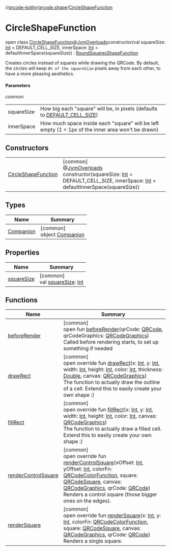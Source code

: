 //[qrcode-kotlin](../../../index.md)/[qrcode.shape](../index.md)/[CircleShapeFunction](index.md)

# CircleShapeFunction

open class [CircleShapeFunction](index.md)@[JvmOverloads](https://kotlinlang.org/api/latest/jvm/stdlib/kotlin.jvm/-jvm-overloads/index.html)constructor(val squareSize: [Int](https://kotlinlang.org/api/latest/jvm/stdlib/kotlin/-int/index.html) = DEFAULT_CELL_SIZE, innerSpace: [Int](https://kotlinlang.org/api/latest/jvm/stdlib/kotlin/-int/index.html) = defaultInnerSpace(squareSize)) : [RoundSquaresShapeFunction](../-round-squares-shape-function/index.md)

Creates circles instead of squares while drawing the QRCode. By default, the circles will keep `8% of the squareSize` pixels away from each other, to have a more pleasing aesthetics.

#### Parameters

common

| | |
|---|---|
| squareSize | How big each &quot;square&quot; will be, in pixels (defaults to [DEFAULT_CELL_SIZE](../../qrcode.raw/-q-r-code-processor/-companion/-d-e-f-a-u-l-t_-c-e-l-l_-s-i-z-e.md)) |
| innerSpace | How much space inside each &quot;square&quot; will be left empty (1 = 1px of the inner area won't be drawn) |

## Constructors

| | |
|---|---|
| [CircleShapeFunction](-circle-shape-function.md) | [common]<br>@[JvmOverloads](https://kotlinlang.org/api/latest/jvm/stdlib/kotlin.jvm/-jvm-overloads/index.html)<br>constructor(squareSize: [Int](https://kotlinlang.org/api/latest/jvm/stdlib/kotlin/-int/index.html) = DEFAULT_CELL_SIZE, innerSpace: [Int](https://kotlinlang.org/api/latest/jvm/stdlib/kotlin/-int/index.html) = defaultInnerSpace(squareSize)) |

## Types

| Name | Summary |
|---|---|
| [Companion](-companion/index.md) | [common]<br>object [Companion](-companion/index.md) |

## Properties

| Name | Summary |
|---|---|
| [squareSize](../-default-shape-function/square-size.md) | [common]<br>val [squareSize](../-default-shape-function/square-size.md): [Int](https://kotlinlang.org/api/latest/jvm/stdlib/kotlin/-int/index.html) |

## Functions

| Name | Summary |
|---|---|
| [beforeRender](../-q-r-code-shape-function/before-render.md) | [common]<br>open fun [beforeRender](../-q-r-code-shape-function/before-render.md)(qrCode: [QRCode](../../qrcode/-q-r-code/index.md), qrCodeGraphics: [QRCodeGraphics](../../qrcode.render/-q-r-code-graphics/index.md))<br>Called before rendering starts, to set up something if needed |
| [drawRect](../-round-squares-shape-function/draw-rect.md) | [common]<br>open override fun [drawRect](../-round-squares-shape-function/draw-rect.md)(x: [Int](https://kotlinlang.org/api/latest/jvm/stdlib/kotlin/-int/index.html), y: [Int](https://kotlinlang.org/api/latest/jvm/stdlib/kotlin/-int/index.html), width: [Int](https://kotlinlang.org/api/latest/jvm/stdlib/kotlin/-int/index.html), height: [Int](https://kotlinlang.org/api/latest/jvm/stdlib/kotlin/-int/index.html), color: [Int](https://kotlinlang.org/api/latest/jvm/stdlib/kotlin/-int/index.html), thickness: [Double](https://kotlinlang.org/api/latest/jvm/stdlib/kotlin/-double/index.html), canvas: [QRCodeGraphics](../../qrcode.render/-q-r-code-graphics/index.md))<br>The function to actually draw the outline of a cell. Extend this to easily create your own shape :) |
| [fillRect](../-round-squares-shape-function/fill-rect.md) | [common]<br>open override fun [fillRect](../-round-squares-shape-function/fill-rect.md)(x: [Int](https://kotlinlang.org/api/latest/jvm/stdlib/kotlin/-int/index.html), y: [Int](https://kotlinlang.org/api/latest/jvm/stdlib/kotlin/-int/index.html), width: [Int](https://kotlinlang.org/api/latest/jvm/stdlib/kotlin/-int/index.html), height: [Int](https://kotlinlang.org/api/latest/jvm/stdlib/kotlin/-int/index.html), color: [Int](https://kotlinlang.org/api/latest/jvm/stdlib/kotlin/-int/index.html), canvas: [QRCodeGraphics](../../qrcode.render/-q-r-code-graphics/index.md))<br>The function to actually draw a filled cell. Extend this to easily create your own shape :) |
| [renderControlSquare](../-default-shape-function/render-control-square.md) | [common]<br>open override fun [renderControlSquare](../-default-shape-function/render-control-square.md)(xOffset: [Int](https://kotlinlang.org/api/latest/jvm/stdlib/kotlin/-int/index.html), yOffset: [Int](https://kotlinlang.org/api/latest/jvm/stdlib/kotlin/-int/index.html), colorFn: [QRCodeColorFunction](../../qrcode.color/-q-r-code-color-function/index.md), square: [QRCodeSquare](../../qrcode.internals/-q-r-code-square/index.md), canvas: [QRCodeGraphics](../../qrcode.render/-q-r-code-graphics/index.md), qrCode: [QRCode](../../qrcode/-q-r-code/index.md))<br>Renders a control square (those bigger ones on the edges). |
| [renderSquare](../-default-shape-function/render-square.md) | [common]<br>open override fun [renderSquare](../-default-shape-function/render-square.md)(x: [Int](https://kotlinlang.org/api/latest/jvm/stdlib/kotlin/-int/index.html), y: [Int](https://kotlinlang.org/api/latest/jvm/stdlib/kotlin/-int/index.html), colorFn: [QRCodeColorFunction](../../qrcode.color/-q-r-code-color-function/index.md), square: [QRCodeSquare](../../qrcode.internals/-q-r-code-square/index.md), canvas: [QRCodeGraphics](../../qrcode.render/-q-r-code-graphics/index.md), qrCode: [QRCode](../../qrcode/-q-r-code/index.md))<br>Renders a single square. |
